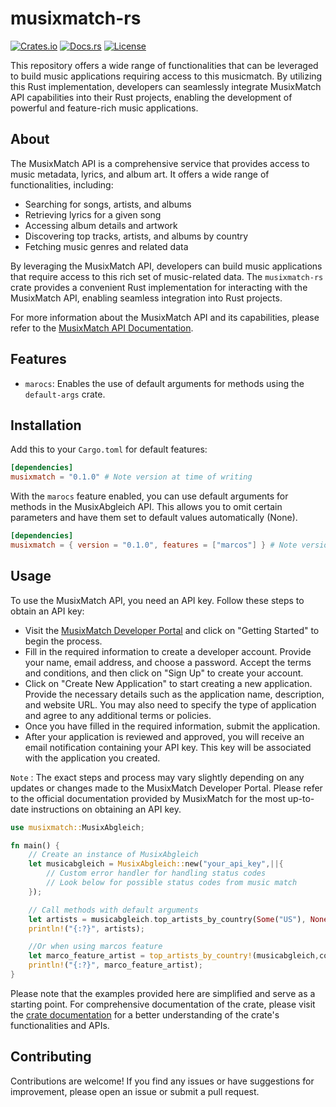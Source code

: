 # musixmatch-rs

[![Crates.io](https://img.shields.io/crates/v/my_crate.svg)](https://crates.io/crates/musixmatch)
[![Docs.rs](https://docs.rs/my_crate/badge.svg)](https://docs.rs/musixmatch)
[![License](https://img.shields.io/crates/l/musixmatch.svg)](https://github.com/Deaths-Door/musixmatch-rs/blob/main/LICENSE)

This repository offers a wide range of functionalities that can be leveraged to build music applications requiring access to this musicmatch. By utilizing this Rust implementation, developers can seamlessly integrate MusixMatch API capabilities into their Rust projects, enabling the development of powerful and feature-rich music applications.

## About

The MusixMatch API is a comprehensive service that provides access to music metadata, lyrics, and album art. It offers a wide range of functionalities, including:

- Searching for songs, artists, and albums
- Retrieving lyrics for a given song
- Accessing album details and artwork
- Discovering top tracks, artists, and albums by country
- Fetching music genres and related data

By leveraging the MusixMatch API, developers can build music applications that require access to this rich set of music-related data. The `musixmatch-rs` crate provides a convenient Rust implementation for interacting with the MusixMatch API, enabling seamless integration into Rust projects.

For more information about the MusixMatch API and its capabilities, please refer to the [MusixMatch API Documentation](https://developer.musixmatch.com/documentation).

## Features

- `marocs`: Enables the use of default arguments for methods using the `default-args` crate.

## Installation

Add this to your `Cargo.toml` for default features:

```toml
[dependencies]
musixmatch = "0.1.0" # Note version at time of writing
```

With the `marocs` feature enabled, you can use default arguments for methods in the MusixAbgleich API. This allows you to omit certain parameters and have them set to default values automatically (None).

```toml
[dependencies]
musixmatch = { version = "0.1.0", features = ["marcos"] } # Note version at time of writing
```

## Usage

To use the MusixMatch API, you need an API key. Follow these steps to obtain an API key:

- Visit the [MusixMatch Developer Portal](https://developer.musixmatch.com/) and click on "Getting Started" to begin the process.
- Fill in the required information to create a developer account. Provide your name, email address, and choose a password. Accept the terms and conditions, and then click on "Sign Up" to create your account.
- Click on "Create New Application" to start creating a new application. Provide the necessary details such as the application name, description, and website URL. You may also need to specify the type of application and agree to any additional terms or policies.
- Once you have filled in the required information, submit the application.
- After your application is reviewed and approved, you will receive an email notification containing your API key. This key will be associated with the application you created.

`Note` : The exact steps and process may vary slightly depending on any updates or changes made to the MusixMatch Developer Portal. Please refer to the official documentation provided by MusixMatch for the most up-to-date instructions on obtaining an API key.

```rust
use musixmatch::MusixAbgleich;

fn main() {
    // Create an instance of MusixAbgleich
    let musicabgleich = MusixAbgleich::new("your_api_key",||{
        // Custom error handler for handling status codes 
        // Look below for possible status codes from music match
    });

    // Call methods with default arguments
    let artists = musicabgleich.top_artists_by_country(Some("US"), None, None);
    println!("{:?}", artists);

    //Or when using marcos feature
    let marco_feature_artist = top_artists_by_country!(musicabgleich,country = "US");
    println!("{:?}", marco_feature_artist);
}
```

Please note that the examples provided here are simplified and serve as a starting point. For comprehensive documentation of the crate, please visit the [crate documentation](https://docs.rs/musixmatch) for a better understanding of the crate's functionalities and APIs.

## Contributing

Contributions are welcome! If you find any issues or have suggestions for improvement, please open an issue or submit a pull request.